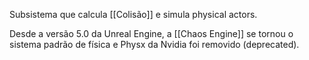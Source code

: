 Subsistema que calcula [[Colisão]] e simula physical actors.

Desde a versão 5.0 da Unreal Engine, a [[Chaos Engine]] se tornou o sistema padrão de física e Physx da Nvidia foi removido (deprecated).


